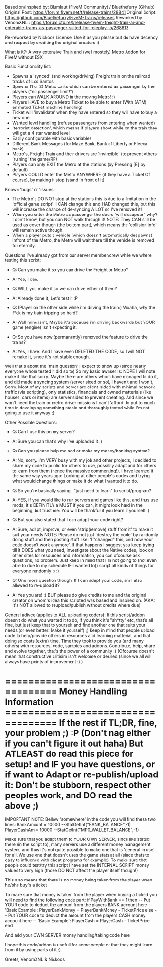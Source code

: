 Based on/inspired by:
Blumlaut (FiveM Community) / Bluethefurry (Github)
Original Post:	 		https://forum.fivem.net/t/release-trains/28841
Original Script: 		https://github.com/Bluethefurry/FiveM-Trains/releases
Reworked by VenomXNL :	https://forum.cfx.re/t/release-fivem-freight-train-ai-and-enterable-trams-as-passenger-suited-for-roleplay-to/268613

Re-reworked by Nickoos
License: Use it as you please but do have decency and respect by crediting the original creators :)

What is it?: A very extensive Train and (well mostely) Metro Addon for FiveM without ESX

Basic Functionality list:
  - Spawns a 'synced' (and working/driving) Freight train on the railroad tracks of Los Santos
  - Spawns (1 or 2) Metro carts which can be entered as passenger by the players ("no passenger limit!")
  - Players can WALK AROUND in the moving Metro! :)
  - Players HAVE to buy a Metro Ticket to be able to enter (With (ATM) animated Ticket machine handling)
  - Ticket will 'invalidate' when they have entered so they will have to buy a new one
  - Wanted level handling (refuse passengers from entering when wanted)
  - 'terrorist detection', which means if players shoot while on the train they will get a 4 star wanted level
  - Easily configurable with basic variables
  - Different Bank Messages (for Maze Bank, Bank of Liberty or Fleeca bank)
  - Metro's, Freight Train and their drivers are 'invincible' (to prevent others 'ruining' the game/RP)
  - Players can only EXIT the Metro at the stations (by Pressing [E] by default)
  - Players COULD enter the Metro ANYWHERE (if they have a Ticket Of course), by making it stop (stand in front of it)

Known 'bugs' or 'issues':
  - The Metro's DO NOT stop at the stations this is due to a limitation in the 'official game script'!
    I CAN change this and HAD changed this, but this will increase the chance of de-syncing A LOT so I've removed it!
  - When you enter the Metro as passenger the doors 'will dissapear', why? I don't know, but you can NOT walk through it!
  NOTE: They CAN still be used as cover though (the bottom part), which means the 'collision info' will remain active though.
  - When a player puts a vehicle (which doesn't automatically despawns) infront of the Metro, the Metro will wait there till the
  vehicle is removed for eternity.

Questions I've already got from our server member/crew while we where testing this script:
  - Q: Can you make it so you can drive the Freight or Metro?
  - A: Yes, I can.

  - Q: WILL you make it so we can drive either of them?
  - A: Already done it, Let's test it :P

  - Q: (Player on the other side while i'm driving the train:) Woaha, why the f*ck is my train tripping so hard?
  - A: Well mine isn't, Maybe it's because i'm driving backwards but YOUR game (engine) isn't expecting it.

  - Q: So you have now (permanently) removed the feature to drive the trains?
  - A: Yes, I have. And I have even DELETED THE CODE, so I will NOT remake it, since it's not stable enough.

  Well that's about the 'main question' I expect to show up (since nearly everyone whom tested it did so to)
  So my basic awnser is: NOPE I will note make it like that sorry.
  Maybe there are others whom have managed to do it, and did made a syncing system (server sided or so), I haven't
  and I won't, Sorry. Most of my scripts and server are client-sided with minimal network traffic (via scripting),
  only statistics, financials and owned matterials (like houses, cars or items) are server sided to prevent cheating.
  And since we won't need the train or metro driver missions I can't 'afford' to put to much time in developing something
  stable and thoroughly tested while I'm not going to use it anyway ;)

Other Possible Questions:
  - Q: Can I use this on my server?
  - A: Sure you can that's why I've uploaded it :)

  - Q: Can you please help me add or make my money/banking system?
  - A: No, sorry. I'm VERY busy with my job and other projects, I decided to share my code to public for others to use,
     possibly adapt and for others to learn from them (hence the massive commenting!).
     I have learned it the same way years ago: Looking at other people's codes and trying what would change things or
     make it do what I wanted it to do.

  - Q: So you're basically saying I "just need to learn" to script/program?
  - A: YES, if you would like to run servers and games like this, and thus use mods, it's DEFINITLY a MUST if you can,
     it might look hard in the beginning, but trust me: You will be thankful if you learn it yourself :)

  - Q: But you also stated that I can adapt your code right?
  - A: Sure, adapt, improve, or even 'strip(remove) stuff from it' to make it suit your needs
     NOTE: Please do not just 'destroy the code' by randomly doing stuff and then posting stuff like:
     'I "changed" this, and now your  code doesn't work anymore'. If that happens I suggest you keep trying
     till it DOES what you need, investigate about the Native codes, look on other sites for resources and
     information, you can ofcourse ask questions, no problem. Just keep in mind that I'm not going to (not even
     able to due to my schedule IF I wanted to)) script all kinds of things for everyone randomly ;) :)

  - Q: One more question though: If I can adapt your code, am I also allowed to re-upload it?
  - A: Yes you are! :) BUT please do give credits to me and the original creator on whom's idea this
     scripted was based and inspired on. (AKA: It's NOT allowed to reupload/publish without credits where due)

General adivce (applies to ALL uploading coders):
If this script/addon doesn't do what you wanted it to do, if you think it's "sh*tty" etc, that's all fine, but
just keep that to yourself and find another one that suits your needs (or even better: Make it yourself) ;)
Keep in mind that people upload code to help/provide others in resources and learning matterial, and that doing so
costs (extra) time. Time they took to provide you (and many others) with resources, code, samples and addons.
Contribute, help, share and evolve together, that's the power of a community :)
(Ofcourse doesn't mean that constructive critisim isn't welcome or desired (since we all will always have points of
improvement :) )

=================================== Money Handling Information ===================================
 If the rest if TL;DR, fine, your problem ;) :P (Don't nag either if you can't figure it out haha)
 But ATLEAST do read this piece for setup! and IF you have questions, or if want to Adapt or
 re-publish/upload it: Don't be stubborn, respect other peoples work, and DO read the above ;)
===================================================================================================
IMPORTANT NOTE: Bellow 'somewhere' in the code you will find these two lines:
BankAmount = 10000    --StatGetInt("BANK_BALANCE",-1)
PlayerCashAm = 10000  --StatGetInt("MP0_WALLET_BALANCE",-1)

Make sure that you adapt them to YOUR OWN SERVER, since like stated there (in the script to),
many servers use a different money management system, and thus it's not quite possible to make
one that is 'general in use' for all. We use one that doesn't uses the game stats at all (since thats
to easy to influence with cheat programs for example). To make sure that people could test/try this
script i have set the INTERNAL SCRIPT money values to very high (those DO NOT affect the player itself though!)

This also means that there is no money being taken from the player when he/she buy's a ticket

To make sure that money is taken from the player when buying a ticked you will need to find the following code part:
  if PayWithBank == 1 then
    -- Put YOUR code to deduct the amount from the players BANK account here
    -- 'Basic Example':  PlayerBankMoney = PlayerBankMoney - TicketPrice
  else
    -- Put YOUR code to deduct the amount from the players CASH money account here
    -- 'Basic Example':  PlayerCash = PlayerCash - TicketPrice
  end

And add your OWN SERVER money handling/taking code here

I hope this code/addon is usefull for some people or that they might learn from it by using parts of it :)

Greets,
VenomXNL & Nickoos
